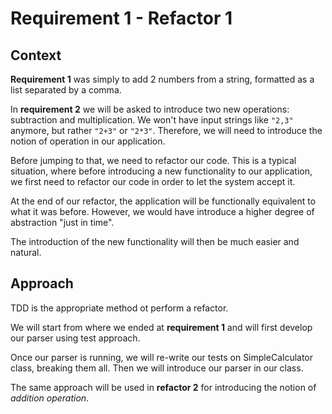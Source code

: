 # Requirement 1 - Refactor 1

## Context

**Requirement 1** was simply to add 2 numbers from a string, formatted as a list separated by a comma.

In **requirement 2** we will be asked to introduce two new operations: subtraction and multiplication. We won't have input strings like `"2,3"` anymore, but rather `"2+3"` or `"2*3"`. Therefore, we will need to introduce the notion of operation in our application.

Before jumping to that, we need to refactor our code. This is a typical situation, where before introducing a new functionality to our application, we first need to refactor our code in order to let the system accept it.

At the end of our refactor, the application will be functionally equivalent to what it was before. However, we would have introduce a higher degree of abstraction "just in time".

The introduction of the new functionality will then be much easier and natural.

## Approach

TDD is the appropriate method ot perform a refactor.

We will start from where we ended at **requirement 1** and will first develop our parser using test approach.

Once our parser is running, we will re-write our tests on SimpleCalculator class, breaking them all. Then we will introduce our parser in our class.

The same approach will be used in **refactor 2** for introducing the notion of _addition operation_.